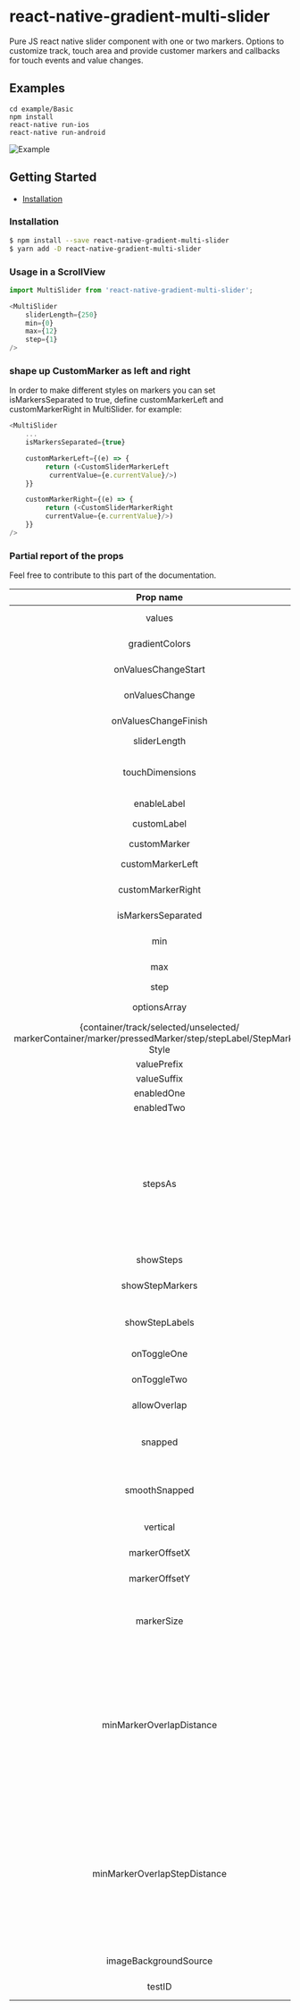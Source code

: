# react-native-gradient-multi-slider

Pure JS react native slider component with one or two markers.
Options to customize track, touch area and provide customer markers and callbacks for touch events and value changes.

## Examples

```
cd example/Basic
npm install
react-native run-ios
react-native run-android
```
![Example](https://github.com/kdn0325/react-native-gradient-multi-slider/assets/91298955/ac39fff7-8ece-4488-a383-77da06a66f77)

## Getting Started

- [Installation](#installation)

### Installation

```bash
$ npm install --save react-native-gradient-multi-slider
$ yarn add -D react-native-gradient-multi-slider
```

### Usage in a ScrollView

```js
import MultiSlider from 'react-native-gradient-multi-slider';

<MultiSlider
    sliderLength={250}
    min={0}
    max={12}
    step={1}
/>
```
### shape up CustomMarker as left and right

In order to make different styles on markers you can set isMarkersSeparated to true, define customMarkerLeft and customMarkerRight in MultiSlider. for example:


```js
<MultiSlider
    ...
    isMarkersSeparated={true}

    customMarkerLeft={(e) => {
         return (<CustomSliderMarkerLeft
          currentValue={e.currentValue}/>)
    }}

    customMarkerRight={(e) => {
         return (<CustomSliderMarkerRight
         currentValue={e.currentValue}/>)
    }}
/>
```

### Partial report of the props
Feel free to contribute to this part of the documentation.


|                                                  Prop name                                                  | Default value |       Type        | Purpouse |
|:--------:|:----:|:----:|:-----------:|
| values                                                    | [0] | array of numbers  | Prefixed values of the slider. |
| gradientColors                                                | ['#0000FF', '#ADD8E6'] |  array of string  | Defines the gradient colors for the slider track. |
| onValuesChangeStart                                             | () => {} |     function      | Callback when the value starts changing |
| onValuesChange                                                | () => {} |     function      | Callback when the value changes |
| onValuesChangeFinish                                             | (values) => {} |     function      | Callback when the value stops changing |
| sliderLength                                                 | 280 |      number       | Length of the slider (?) |
| touchDimensions                                               | {height: 50,width: 50,borderRadius: 15,slipDisplacement: 200} |      object       | (?) |
| enableLabel                                                 |  |     function      | Enable the label rendering |
| customLabel                                                 |  |     function      | Component used for rendering a label above the cursors. |
| customMarker                                                 |  |     function      | Component used for the cursor. |
| customMarkerLeft                                               |  |     function      | Component used for the left cursor. |
| customMarkerRight                                              |  |     function      | Component used for the right cursor. |
| isMarkersSeparated                                              |  |      boolean      | See explaination above in the README.md |
| min                                                     | 0 |      number       | Minimum value available in the slider. |
| max                                                     | 10 |      number       | Maximum value available in the slider. |
| step                                                     | 1 |      number       | Step value of the slider. |
| optionsArray                                                 |  | array of numbers  | Possible values of the slider. Ignores min and max. |
| {container/track/selected/unselected/ markerContainer/marker/pressedMarker/step/stepLabel/StepMarker} Style |  |   style object    | Styles for the slider |
| valuePrefix                                                 |  |      string       | Prefix added to the value. |
| valueSuffix                                                 |  |      string       | Suffix added to the value. |
| enabledOne                                                  | true |      boolean      | Enables the first cursor |
| enabledTwo                                                  | true |      boolean      | Enables the second cursor |
| stepsAs                                                   | [] | array of objects  | Use stepsAs when you want to customize the steps-labels. stepsAs expects an array of objects [{index: number, stepLabel: string, prefix: string, suffix: string}]. Where index is for which step you want to customize, and all the other steps will show its index as its stepLabel. Both showSteps and showStepsLabels has to be enabled for stepsAs to be used.   |
| showSteps                                                  | false |      boolean      | Show steps |
| showStepMarkers                                               | true |      boolean      | Show steps-markers on the track, showSteps has to be enabled as well |
| showStepLabels                                                | true |      boolean      | Show steps-labels underneath the track, showSteps has to be enabled as well |
| onToggleOne                                                 | undefined | function callback | Listener when first cursor toggles. |
| onToggleTwo                                                 | undefined | function callback | Listener when second cursor toggles. |
| allowOverlap                                                 | false |      boolean      | Allow the overlap within the cursors. |
| snapped                                                   | false |      boolean      | Use this when you want a fixed position for your markers, this will split the slider in N specific positions |
| smoothSnapped                                                | false |      boolean      | Same as snapped but you can move the slider as usual. When released it will go to the nearest marker |
| vertical                                                   | false |      boolean      | Use vertical orientation instead of horizontal. |
| markerOffsetX                                                | 0 |      number       | Offset the cursor(s) on the X axis |
| markerOffsetY                                                | 0 |      number       | Offset the cursor(s) on the Y axis |
| markerSize                                                  | 0 |      number       | It determines the marker margin from the edges of the track, useful to avoid the markers to overflow out of the track. |
| minMarkerOverlapDistance                                           | 0 |      number       | if this is > 0 and allowOverlap is false, this value will determine the closest two markers can come to each other (in pixels, not steps). This can be used for cases where you have two markers large cursors and you don't want them to overlap. Note that markers will still overlap at the start if starting values are too near. CANNOT be combined with minMarkerOverlapDistance |
| minMarkerOverlapStepDistance                                         | 0 |      number       | if this is > 0 and allowOverlap is false, this value will determine the closest two markers can come to each other (in steps, not pixels). This can be used for cases where you have two markers large cursors and you don't want them to overlap. Note that markers will still overlap at the start if starting values are too near. CANNOT be combined with minMarkerOverlapStepDistance |
| imageBackgroundSource                                            | undefined |      string       | Specifies the source as required by [ImageBackground](https://facebook.github.io/react-native/docs/imagebackground)|
| testID                                                    |  |      string       | Used to locate this view in end-to-end tests. |
